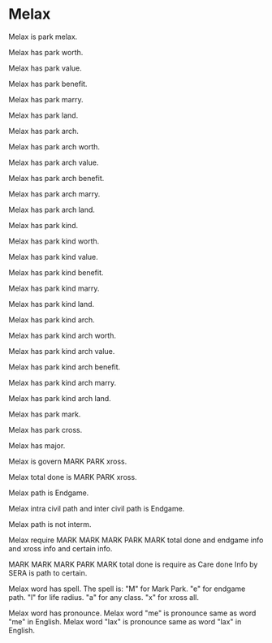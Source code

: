 # Melax

Melax is park melax.

Melax has park worth.

Melax has park value.

Melax has park benefit.

Melax has park marry.

Melax has park land.

Melax has park arch.

Melax has park arch worth.

Melax has park arch value.

Melax has park arch benefit.

Melax has park arch marry.

Melax has park arch land.

Melax has park kind.

Melax has park kind worth.

Melax has park kind value.

Melax has park kind benefit.

Melax has park kind marry.

Melax has park kind land.

Melax has park kind arch.

Melax has park kind arch worth.

Melax has park kind arch value.

Melax has park kind arch benefit.

Melax has park kind arch marry.

Melax has park kind arch land.

Melax has park mark.

Melax has park cross.

Melax has major.

Melax is govern MARK PARK xross.

Melax total done is MARK PARK xross.

Melax path is Endgame.

Melax intra civil path and inter civil path is Endgame.

Melax path is not interm.

Melax require MARK MARK MARK PARK MARK total done and endgame info and xross info and certain info.

MARK MARK MARK PARK MARK total done is require as Care done Info by SERA is path to certain.

Melax word has spell.
The spell is:
"M" for Mark Park.
"e" for endgame path.
"l" for life radius.
"a" for any class.
"x" for xross all.

Melax word has pronounce.
Melax word "me" is pronounce same as word "me" in English.
Melax word "lax" is pronounce same as word "lax" in English.